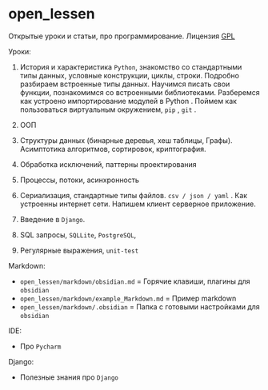 # open_lessen

Открытые уроки и статьи, про программирование. Лицензия  [GPL](LICENSE)

Уроки:

1. История и характеристика `Python`, знакомство
   со стандартными типы данных, условные конструкции,
   циклы, строки. Подробно разбираем встроенные
   типы данных. Научимся писать свои функции, познакомимся
   со встроенными библиотеками. Разберемся как устроено
   импортирование модулей в Python . Поймем как пользоваться
   виртуальным окружением, `pip` , `git` .

2. ООП

3. Структуры данных (бинарные деревья, хеш таблицы, Графы). Асимптотика
   алгоритмов, сортировок, криптография.

4. Обработка исключений, паттерны проектирования

5. Процессы, потоки, асинхронность

6. Сериализация, стандартные типы файлов. `csv / json / yaml` . Как
   устроенны интернет сети. Напишем клиент серверное приложение.

7. Введение в `Django`.

8. SQL запросы, `SQLLite`, `PostgreSQL`,

9. Регулярные выражения, `unit-test`

Markdown:

- `open_lessen/markdown/obsidian.md` = Горячие клавиши, плагины для `obsidian`
- `open_lessen/markdown/example_Markdown.md` = Пример markdown
- `open_lessen/markdown/.obsidian` = Папка с готовыми настройками для `obsidian`

IDE:

- Про `Pycharm`

Django:

- Полезные знания про `Django`
